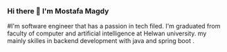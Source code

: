 ### Hi there 👋 I'm Mostafa Magdy
#I'm software engineer that has a passion in tech filed.
I'm  graduated from faculty of computer and artificial intelligence at Helwan university. 
my mainly skilles in backend development with java and spring boot .


 

<!--
**MostafaMagdy55/MostafaMagdy55** is a ✨ _special_ ✨ repository because its `README.md` (this file) appears on your GitHub profile.

Here are some ideas to get you started:

- 🔭 I’m currently working on ...
- 🌱 I’m currently learning ...
- 👯 I’m looking to collaborate on ...
- 🤔 I’m looking for help with ...
- 💬 Ask me about ...
- 📫 How to reach me: ...
- 😄 Pronouns: ...
- ⚡ Fun fact: ...
-->
